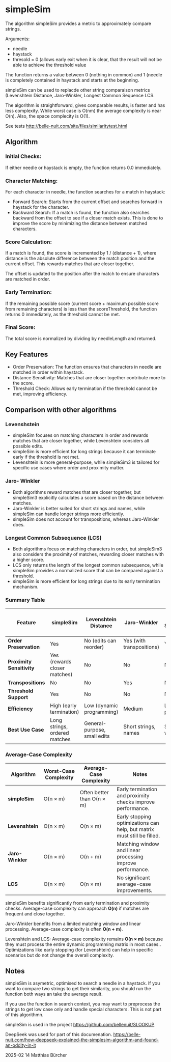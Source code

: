 # simpleSim

The algorithm simpleSim provides a metric to approximately compare strings.

Arguments:
- needle
- haystack
- thresold = 0 (allows early exit when it is clear, that the result will not be able to achieve the threshold value

The function returns a value between 0 (nothing in common) and 1 (needle is completely contained in haystack and starts at the beginning.

simpleSim can be used to replacde other string comparaison metrics (Levenshtein Distance, Jaro-Winkler, Longest Common Sequence LCS.

The algorithm is straightforward, gives comparable results, is faster and has less complexity. While worst case is O(nm) the average complexity is near O(n). Also, the space complecity is O(1).

See tests http://belle-nuit.com/site/files/similaritytest.html

## Algorithm

### Initial Checks:
If either needle or haystack is empty, the function returns 0.0 immediately.

### Character Matching:
For each character in needle, the function searches for a match in haystack:
- Forward Search: Starts from the current offset and searches forward in haystack for the character.
- Backward Search: If a match is found, the function also searches backward from the offset to see if a closer match exists. This is done to improve the score by minimizing the distance between matched characters.

### Score Calculation:
If a match is found, the score is incremented by 1 / (distance + 1), where distance is the absolute difference between the match position and the current offset. This rewards matches that are closer together.

The offset is updated to the position after the match to ensure characters are matched in order.

### Early Termination:
If the remaining possible score (current score + maximum possible score from remaining characters) is less than the scoreThreshold, the function returns 0 immediately, as the threshold cannot be met.

### Final Score:
The total score is normalized by dividing by needleLength and returned.

## Key Features

- Order Preservation: The function ensures that characters in needle are matched in order within haystack.
- Distance Sensitivity: Matches that are closer together contribute more to the score.
- Threshold Check: Allows early termination if the threshold cannot be met, improving efficiency.

## Comparison with other algorithms

### Levenshstein

- simpleSim focuses on matching characters in order and rewards matches that are closer together, while Levenshtein considers all possible edits.
- simpleSim is more efficient for long strings because it can terminate early if the threshold is not met.
- Levenshtein is more general-purpose, while simpleSim3 is tailored for specific use cases where order and proximity matter.

### Jaro- Winkler

- Both algorithms reward matches that are closer together, but simpleSim3 explicitly calculates a score based on the distance between matches.
- Jaro-Winkler is better suited for short strings and names, while simpleSim can handle longer strings more efficiently.
- simpleSim does not account for transpositions, whereas Jaro-Winkler does.

### Longest Common Subsequence (LCS)

- Both algorithms focus on matching characters in order, but simpleSim3 also considers the proximity of matches, rewarding closer matches with a higher score.
- LCS only returns the length of the longest common subsequence, while simpleSim provides a normalized score that can be compared against a threshold.
- simpleSim is more efficient for long strings due to its early termination mechanism.

### **Summary Table**

| Feature                     | simpleSim                     | Levenshtein Distance          | Jaro-Winkler                  | Longest Common Subsequence (LCS) |
|-----------------------------|----------------------------------|-------------------------------|-------------------------------|----------------------------------|
| **Order Preservation**       | Yes                              | No (edits can reorder)        | Yes (with transpositions)     | Yes                              |
| **Proximity Sensitivity**    | Yes (rewards closer matches)     | No                            | No                            | No                               |
| **Transpositions**           | No                               | No                            | Yes                           | No                               |
| **Threshold Support**        | Yes                              | No                            | No                            | No                               |
| **Efficiency**               | High (early termination)         | Low (dynamic programming)     | Medium                        | Low (dynamic programming)        |
| **Best Use Case**            | Long strings, ordered matches   | General-purpose, small edits  | Short strings, names          | Sequences with gaps              |

### Average-Case Complexity

| Algorithm            | Worst-Case Complexity | Average-Case Complexity       | Notes                                      |
|----------------------|-----------------------|-------------------------------|--------------------------------------------|
| **simpleSim**        | O(n × m)             | Often better than O(n × m)    | Early termination and proximity checks improve performance. |
| **Levenshtein**      | O(n × m)             | O(n × m)                      | Early stopping optimizations can help, but matrix must still be filled. |
| **Jaro-Winkler**     | O(n × m)             | O(n + m)                      | Matching window and linear processing improve performance. |
| **LCS**              | O(n × m)             | O(n × m)                      | No significant average-case improvements.  |


simpleSim benefits significantly from early termination and proximity checks. Average-case complexity can approach **O(n)** if matches are frequent and close together.

Jaro-Winkler benefits from a limited matching window and linear processing. Average-case complexity is often **O(n + m)**.

Levenshtein and LCS: Average-case complexity remains **O(n × m)** because they must process the entire dynamic programming matrix in most cases.. Optimizations like early stopping (for Levenshtein) can help in specific scenarios but do not change the overall complexity.

## Notes

simpleSim is asymetric, optimised to search a needle in a haystack. If you want to compare two strings to get their similarity, you should run the function both ways an take the average result.

If you use the function in search context, you may want to preprocess the strings to get low case only and handle special characters. This is not part of this algorithmn.

simpleSim is used in the project https://github.com/bellenuit/SLOOKUP

DeepSeek was used for part of this documenation. https://belle-nuit.com/how-deepseek-explained-the-simplesim-algorithm-and-found-an-oddity-in-it

2025-02 14 Matthias Bürcher
